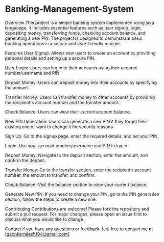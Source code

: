 # Banking-Management-System

Overview
This project is a simple banking system implemented using java langauage. It includes essential features such as user signup, login, depositing money, transferring funds, checking account balance, and generating a new PIN. The project is designed to demonstrate basic banking operations in a secure and user-friendly manner.

Features
User Signup:
Allows new users to create an account by providing personal details and setting up a secure PIN.

User Login:
Users can log in to their accounts using their account number/username and PIN.

Deposit Money:
Users can deposit money into their accounts by specifying the amount.

Transfer Money:
Users can transfer money to other accounts by providing the recipient's account number and the transfer amount.

Check Balance:
Users can view their current account balance.

New PIN Generation:
Users can generate a new PIN if they forget their existing one or want to change it for security reasons.



Sign Up:
Go to the signup page, enter the required details, and set your PIN.

Login:
Use your account number/username and PIN to log in.

Deposit Money:
Navigate to the deposit section, enter the amount, and confirm the deposit.

Transfer Money:
Go to the transfer section, enter the recipient’s account number, the amount to transfer, and confirm.

Check Balance:
Visit the balance section to view your current balance.

Generate New PIN:
If you need to change your PIN, go to the PIN generation section, follow the steps to create a new one.

Contributing
Contributions are welcome! Please fork the repository and submit a pull request. For major changes, please open an issue first to discuss what you would like to change.



Contact
If you have any questions or feedback, feel free to contact me at [gaonkarrajesh104@gmail.com].
